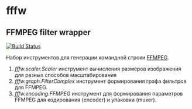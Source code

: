 # fffw
## FFMPEG filter wrapper
[![Build Status](https://travis-ci.org/rutube/fffw.svg?branch=master)](https://travis-ci.org/rutube/fffw)


Набор инструментов для генерации командной строки [FFMPEG](https://github.com/FFmpeg/FFmpeg).

1. *fffw.scaler.Scaler* инструмент вычисления размеров изображения для разных способов масштабирования
2. *fffw.graph.FilterComplex* инструмент формирования графа фильтров для FFMPEG.
3. *fffw.encoding.FFMPEG* инструмент для формирования параметров FFMPEG для кодирования (encoder) и упаковки (muxer). 
